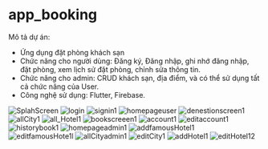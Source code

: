 # app_booking
Mô tả dự án:
- Ứng dụng đặt phòng khách sạn
- Chức năng cho người dùng: Đăng ký, Đăng nhập, ghi nhớ đăng nhập, đặt phòng, xem lịch sử đặt phòng, chỉnh sửa thông tin.
- Chức năng cho admin: CRUD khách sạn, địa điểm, và có thể sử dụng tất cả chức năng của User.
- Công nghệ sử dụng: Flutter, Firebase.

![SplahScreen](https://user-images.githubusercontent.com/97358392/192130610-ea6526ab-5e2b-4dc7-8056-69b73d7ac747.png)
![login](https://user-images.githubusercontent.com/97358392/192130224-27284d92-f6c2-474e-852a-0f52356fec41.png)
![signin1](https://user-images.githubusercontent.com/97358392/192130513-efc47d70-d53d-4b10-82be-60a22ea12457.png)
![homepageuser](https://user-images.githubusercontent.com/97358392/192130868-6a4b454c-c42f-4f1b-a0da-b75d5d7aec22.png)
![denestionscreen1](https://user-images.githubusercontent.com/97358392/192130642-feac837d-ae48-4e04-a152-72cec42e741a.png)
![allCity1](https://user-images.githubusercontent.com/97358392/192130734-b966e34e-f455-4ed5-acd8-d79faad3edc8.png)
![all_Hotel1](https://user-images.githubusercontent.com/97358392/192130738-f50e7076-0c53-4d77-aa2f-22a2994490a8.png)
![bookscreeen1](https://user-images.githubusercontent.com/97358392/192130743-9697e0ca-e712-408d-a353-77afe2500001.png)
![account1](https://user-images.githubusercontent.com/97358392/192130744-afb4b325-a71f-43aa-a090-2fb3172a6b2a.png)
![editaccount1](https://user-images.githubusercontent.com/97358392/192130747-3462977e-f4ad-446d-84d0-fa50fbd881fa.png)
![historybook1](https://user-images.githubusercontent.com/97358392/192130769-fefdad7e-8aed-4ea1-9ac7-5ae5315e37b6.png)
![homepageadmin1](https://user-images.githubusercontent.com/97358392/192131066-5f7b7d6c-03c3-4294-bcd6-4f6538d2a1b8.png)
![addfamousHotel1](https://user-images.githubusercontent.com/97358392/192131296-e40121ce-055d-47d4-8b8a-33a80bab9160.png)
![editfamousHote1l](https://user-images.githubusercontent.com/97358392/192131068-5842b9b7-457f-457b-ae0c-d6d9d2d997db.png)
![allCityadmin1](https://user-images.githubusercontent.com/97358392/192131079-a90a0d81-cf98-4848-8c84-19f10c7034c6.png)
![editCity1](https://user-images.githubusercontent.com/97358392/192131100-9c33b1cb-d8f3-4b45-b5a8-e630ee07d179.png)
![addHotel1](https://user-images.githubusercontent.com/97358392/192131258-2baa6c84-6652-408f-9342-a8f6070ee888.png)
![editHotel12](https://user-images.githubusercontent.com/97358392/192131391-807c82d1-df33-427f-96ad-3c2f64874e74.png)
